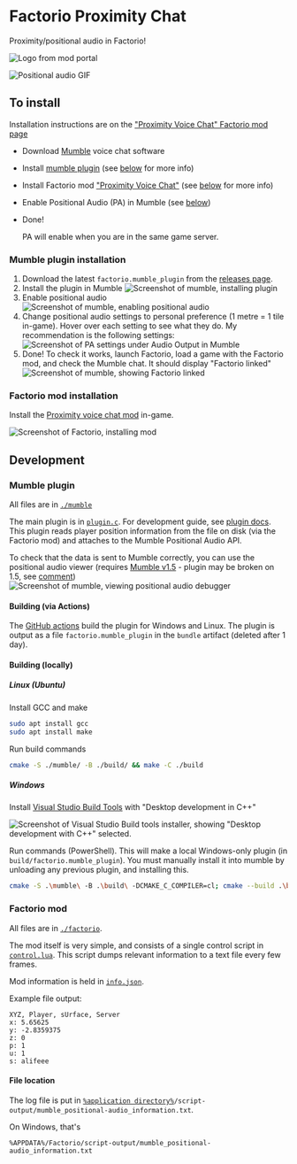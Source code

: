 # Factorio Proximity Chat

Proximity/positional audio in Factorio!

![Logo from mod portal](images/logo.png)

![Positional audio GIF](./images/Positional_Audio.gif)

## To install

Installation instructions are on the ["Proximity Voice Chat" Factorio mod page](https://mods.factorio.com/mod/proximity-voice-chat)

- Download [Mumble](https://www.mumble.info/) voice chat software
- Install [mumble plugin](https://github.com/alifeee/MumblePlugin-FactorioPositionalAudio/releases) (see [below](#mumble-plugin-installation) for more info)
- Install Factorio mod ["Proximity Voice Chat"](https://mods.factorio.com/mod/proximity-voice-chat) (see [below](#factorio-mod-installation) for more info)
- Enable Positional Audio (PA) in Mumble (see [below](#mumble-plugin-installation))
- Done!
  
  PA will enable when you are in the same game server.

### Mumble plugin installation

1. Download the latest `factorio.mumble_plugin` from the [releases page](https://github.com/alifeee/MumblePlugin-FactorioPositionalAudio/releases).
1. Install the plugin in Mumble
  ![Screenshot of mumble, installing plugin](images/mumble_install.png)
1. Enable positional audio
  ![Screenshot of mumble, enabling positional audio](images/mumble_enable_pa.png)
1. Change positional audio settings to personal preference (1 metre = 1 tile in-game). Hover over each setting to see what they do. My recommendation is the following settings:
  ![Screenshot of PA settings under Audio Output in Mumble](images/mumble_PA-settings.png)
1. Done! To check it works, launch Factorio, load a game with the Factorio mod, and check the Mumble chat. It should display "Factorio linked"
  ![Screenshot of mumble, showing Factorio linked](images/mumble_factorio-linked.png)

### Factorio mod installation

Install the [Proximity voice chat mod](https://mods.factorio.com/mod/proximity-voice-chat) in-game.

![Screenshot of Factorio, installing mod](images/factorio_install-mod.png)

## Development

### Mumble plugin

All files are in [`./mumble`](./mumble/)

The main plugin is in [`plugin.c`](./mumble/plugin.c). For development guide, see [plugin docs](https://github.com/mumble-voip/mumble/blob/master/docs/dev/plugins/README.md). This plugin reads player position information from the file on disk (via the Factorio mod) and attaches to the Mumble Positional Audio API.

To check that the data is sent to Mumble correctly, you can use the positional audio viewer (requires [Mumble v1.5](https://www.mumble.info/downloads/#development-snapshots) - plugin may be broken on 1.5, see [comment](https://github.com/alifeee/Factorio-Proximity-Voice-Chat/issues/10#issuecomment-1749657127))
  ![Screenshot of mumble, viewing positional audio debugger](images/mumble_PAviewer.png)

#### Building (via Actions)

The [GitHub actions](https://github.com/alifeee/MumblePlugin-FactorioPositionalAudio/actions) build the plugin for Windows and Linux. The plugin is output as a file `factorio.mumble_plugin` in the `bundle` artifact (deleted after 1 day).

#### Building (locally)

##### Linux (Ubuntu)

Install GCC and make

```bash
sudo apt install gcc
sudo apt install make
```

Run build commands

```bash
cmake -S ./mumble/ -B ./build/ && make -C ./build
```

##### Windows

Install [Visual Studio Build Tools] with "Desktop development in C++"

[Visual Studio Build Tools]: https://visualstudio.microsoft.com/downloads/#build-tools-for-visual-studio-2022

![Screenshot of Visual Studio Build tools installer, showing "Desktop development with C++" selected.](images/vsbt_desktop-dev-c.png)

Run commands (PowerShell). This will make a local Windows-only plugin (in `build/factorio.mumble_plugin`). You must manually install it into mumble by unloading any previous plugin, and installing this.

```bash
cmake -S .\mumble\ -B .\build\ -DCMAKE_C_COMPILER=cl; cmake --build .\build\ --config Release; bash package_windows.sh
```

### Factorio mod

All files are in [`./factorio`](./factorio/).

The mod itself is very simple, and consists of a single control script in [`control.lua`](./factorio/control.lua). This script dumps relevant information to a text file every few frames.

Mod information is held in [`info.json`](./factorio/info.json).

Example file output:

```text
XYZ, Player, sUrface, Server
x: 5.65625
y: -2.8359375
z: 0
p: 1
u: 1
s: alifeee
```

#### File location

The log file is put in [`%application directory%`](https://wiki.factorio.com/Application_directory)`/script-output/mumble_positional-audio_information.txt`.

On Windows, that's

```path
%APPDATA%/Factorio/script-output/mumble_positional-audio_information.txt
```
